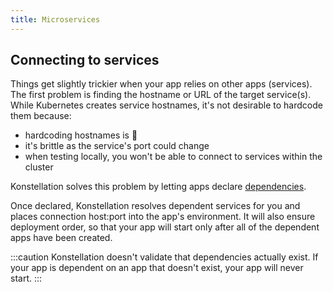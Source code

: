 ```yaml
---
title: Microservices
---
```


## Connecting to services

Things get slightly trickier when your app relies on other apps (services). The first problem is finding the hostname or URL of the target service(s). While Kubernetes creates service hostnames, it's not desirable to hardcode them because:

* hardcoding hostnames is 🤮
* it's brittle as the service's port could change
* when testing locally, you won't be able to connect to services within the cluster

Konstellation solves this problem by letting apps declare [dependencies](../reference/manifest.md#appreference).

Once declared, Konstellation resolves dependent services for you and places connection host:port into the app's environment. It will also ensure deployment order, so that your app will start only after all of the dependent apps have been created.

:::caution
Konstellation doesn't validate that dependencies actually exist. If your app is dependent on an app that doesn't exist, your app will never start.
:::
